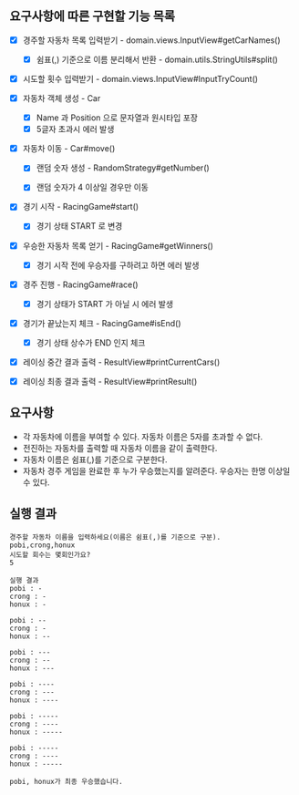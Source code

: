## 요구사항에 따른 구현할 기능 목록

- [x] 경주할 자동차 목록 입력받기 - domain.views.InputView#getCarNames()
    - [x] 쉼표(,) 기준으로 이름 분리해서 반환 - domain.utils.StringUtils#split()
- [x] 시도할 횟수 입력받기 - domain.views.InputView#InputTryCount()


- [x] 자동차 객체 생성 - Car
    - [x] Name 과 Position 으로 문자열과 원시타입 포장
    - [x] 5글자 초과시 에러 발생
- [x] 자동차 이동 - Car#move()
    - [x] 랜덤 숫자 생성 - RandomStrategy#getNumber()
    - [x] 랜덤 숫자가 4 이상일 경우만 이동


- [x] 경기 시작 - RacingGame#start()
    - [x] 경기 상태 START 로 변경
- [x] 우승한 자동차 목록 얻기 - RacingGame#getWinners()
    - [x] 경기 시작 전에 우승자를 구하려고 하면 에러 발생
- [x] 경주 진행 - RacingGame#race()
    - [x] 경기 상태가 START 가 아닐 시 에러 발생
- [x] 경기가 끝났는지 체크 - RacingGame#isEnd()
    - [x] 경기 상태 상수가 END 인지 체크

- [x] 레이싱 중간 결과 출력 - ResultView#printCurrentCars()
- [x] 레이싱 최종 결과 출력 - ResultView#printResult()

## 요구사항

- 각 자동차에 이름을 부여할 수 있다. 자동차 이름은 5자를 초과할 수 없다.
- 전진하는 자동차를 출력할 때 자동차 이름을 같이 출력한다.
- 자동차 이름은 쉼표(,)를 기준으로 구분한다.
- 자동차 경주 게임을 완료한 후 누가 우승했는지를 알려준다. 우승자는 한명 이상일 수 있다.

## 실행 결과

```
경주할 자동차 이름을 입력하세요(이름은 쉼표(,)를 기준으로 구분).
pobi,crong,honux
시도할 회수는 몇회인가요?
5

실행 결과
pobi : -
crong : -
honux : -

pobi : --
crong : -
honux : --

pobi : ---
crong : --
honux : ---

pobi : ----
crong : ---
honux : ----

pobi : -----
crong : ----
honux : -----

pobi : -----
crong : ----
honux : -----

pobi, honux가 최종 우승했습니다.
```

